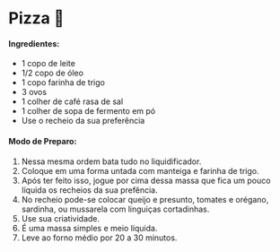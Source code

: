 # Pizza :pizza:

#### Ingredientes:

- 1 copo de leite
- 1/2 copo de óleo
- 1 copo farinha de trigo
- 3 ovos
- 1 colher de café rasa de sal
- 1 colher de sopa de fermento em pó
- Use o recheio da sua preferência

#### Modo de Preparo:

1. Nessa mesma ordem bata tudo no liquidificador.
2. Coloque em uma forma untada com manteiga e farinha de trigo.
3. Após ter feito isso, jogue por cima dessa massa que fica um pouco líquida os recheios da sua prefência.
4. No recheio pode-se colocar queijo e presunto, tomates e orégano, sardinha, ou mussarela com linguiças cortadinhas.
5. Use sua criatividade.
6. É uma massa simples e meio líquida.
7. Leve ao forno médio por 20 a 30 minutos.